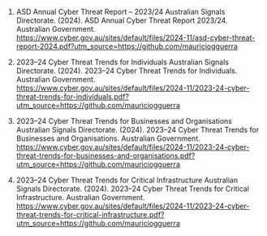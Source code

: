 1. ASD Annual Cyber Threat Report – 2023/24
Australian Signals Directorate. (2024). ASD Annual Cyber Threat Report 2023/24. Australian Government. https://www.cyber.gov.au/sites/default/files/2024-11/asd-cyber-threat-report-2024.pdf?utm_source=https://github.com/mauriciogguerra

2. 2023–24 Cyber Threat Trends for Individuals
Australian Signals Directorate. (2024). 2023–24 Cyber Threat Trends for Individuals. Australian Government. https://www.cyber.gov.au/sites/default/files/2024-11/2023-24-cyber-threat-trends-for-individuals.pdf?utm_source=https://github.com/mauriciogguerra

3. 2023–24 Cyber Threat Trends for Businesses and Organisations
Australian Signals Directorate. (2024). 2023–24 Cyber Threat Trends for Businesses and Organisations. Australian Government. https://www.cyber.gov.au/sites/default/files/2024-11/2023-24-cyber-threat-trends-for-businesses-and-organisations.pdf?utm_source=https://github.com/mauriciogguerra

4. 2023–24 Cyber Threat Trends for Critical Infrastructure
Australian Signals Directorate. (2024). 2023–24 Cyber Threat Trends for Critical Infrastructure. Australian Government. https://www.cyber.gov.au/sites/default/files/2024-11/2023-24-cyber-threat-trends-for-critical-infrastructure.pdf?utm_source=https://github.com/mauriciogguerra
